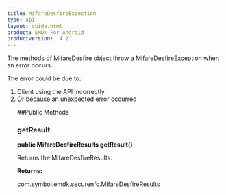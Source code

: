 ```yaml
---
title: MifareDesfireExpection
type: api
layout: guide.html
product: EMDK For Android
productversion: '4.2'
---
```



The methods of MifareDesfire object throw a MifareDesfireException when an error
 occurs.

 The error could be due to:
 <ol>
 <li>Client using the API incorrectly
 <li>Or because an unexpected error occurred

##Public Methods

### getResult

**public MifareDesfireResults getResult()**

Returns the MifareDesfireResults.

**Returns:**

com.symbol.emdk.securenfc.MifareDesfireResults

